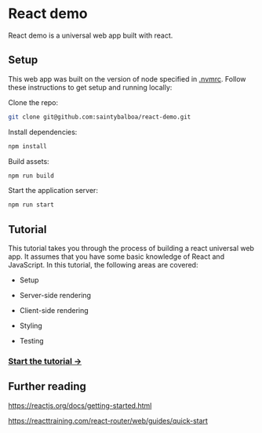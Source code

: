# React demo

React demo is a universal web app built with react.

## Setup

This web app was built on the version of node specified in [.nvmrc](.nvmrc). Follow these instructions to get setup and running locally:

Clone the repo:
```bash
git clone git@github.com:saintybalboa/react-demo.git
```

Install dependencies:
```bash
npm install
```

Build assets:
```bash
npm run build
```

Start the application server:
```bash
npm run start
```


## Tutorial

This tutorial takes you through the process of building a react universal web app. It assumes that you have some basic knowledge of React and JavaScript. In this tutorial, the following areas are covered:

- Setup

- Server-side rendering

- Client-side rendering

- Styling

- Testing


### [Start the tutorial &#8594;](./docs/tutorial/1-setup.md)


## Further reading

https://reactjs.org/docs/getting-started.html

https://reacttraining.com/react-router/web/guides/quick-start





